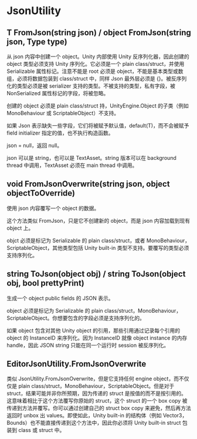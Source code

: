 # JsonUtility

## T FromJson(string json) / object FromJson(string json, Type type)

从 json 内容中创建一个 object。Unity 内部使用 Unity 反序列化器，因此创建的 object 类型必须支持 Unity 序列化。它必须是一个 plain class/struct，并使用 Serializable 属性标记。注意不能是 root 必须是 object，不能是基本类型或数组，必须将数据包装到 class/struct 中，同样 Json 最外层必须是 {}。被反序列化的类型必须是被 serializer 支持的类型。不被支持的类型，私有字段，被 NonSerialized 属性标记的字段，将被忽略。

创建的 object 必须是 plain class/struct 持，UnityEngine.Object 的子类（例如 MonoBehaviour 或 ScriptableObject）不支持。

如果 Json 表示缺失一些字段，它们将被赋予默认值，default(T)，而不会被赋予 field initializer 指定的值，也不执行构造函数。

json = null，返回 null。

json 可以是 string，也可以是 TextAsset。string 版本可以在 background thread 中调用，TextAsset 必须在 main thread 中调用。

## void FromJsonOverwrite(string json, object objectToOverride)

使用 json 内容覆写一个 object 的数据。

这个方法类似 FromJson，只是它不创建新的 object，而是 json 内容加载到现有 object 上。

objct 必须是标记为 Serializable 的 plain class/struct，或者 MonoBehaviour，ScriptableObject，其他类型包括 Unity built-in 类型不支持。要覆写的类型必须支持序列化。

## string ToJson(object obj) / string ToJson(object obj, bool prettyPrint)

生成一个 object public fields 的 JSON 表示。

object 必须是标记为 Serializable 的 plain class/struct，MonoBehaviour，ScriptableObject。你想要包含的字段必须是支持序列化的。

如果 object 包含对其他 Unity object 的引用，那些引用通过记录每个引用的 object 的 InstanceID 来序列化。因为 InstanceID 就像 object instance 的内存 handle，因此 JSON string 只能在同一个运行时 session 被反序列化。

## EditorJsonUtility.FromJsonOverwrite

类似 JsonUtility.FromJsonOverwrite，但是它支持任何 engine object，而不仅仅是 plain class/struct，MonoBehaviour，ScriptableObject。但是对于 struct，结果可能并非你所预期，因为传递的 struct 是按值的而不是按引用的。这意味着相比于这个方法覆写你原始的 struct，这个 struct 的一个 box copy 被传递到方法并覆写。你可以通过创建自己的 struct box copy 来避免，然后再方法返回时 unbox 出 values。即使如此，Unity built-in 的结构体（例如 Vector3，Bounds）也不能直接传递到这个方法中，因此你必须将 Unity built-in struct 包装到 class 或 struct 中。

